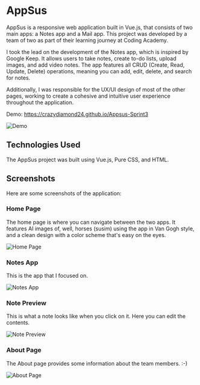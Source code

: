 # AppSus

AppSus is a responsive web application built in Vue.js, that consists of two main apps: a Notes app and a Mail app. This project was developed by a team of two as part of their learning journey at Coding Academy. 

I took the lead on the development of the Notes app, which is inspired by Google Keep. It allows users to take notes, create to-do lists, upload images, and add video notes. The app features all CRUD (Create, Read, Update, Delete) operations, meaning you can add, edit, delete, and search for notes.

Additionally, I was responsible for the UX/UI design of most of the other pages, working to create a cohesive and intuitive user experience throughout the application.

Demo: https://crazydiamond24.github.io/Appsus-Sprint3

![Demo](https://www.imagehost.at/images/2023/05/08/smartmockups_lhf2kzxn-removebg-preview.png)



## Technologies Used

The AppSus project was built using Vue.js, Pure CSS, and HTML. 

## Screenshots

Here are some screenshots of the application:

### Home Page

The home page is where you can navigate between the two apps. It features AI images of, well, horses (susim) using the app in Van Gogh style, and a clean design with a color scheme that's easy on the eyes.

![Home Page](https://www.imagehost.at/images/2023/05/08/Screenshot-2023-05-08-190508.png)

### Notes App

This is the app that I focused on. 

![Notes App](https://www.imagehost.at/images/2023/05/08/hover.jpg)

### Note Preview

This is what a note looks like when you click on it. Here you can edit the contents. 

![Note Preview](https://www.imagehost.at/images/2023/05/08/Screenshot-2023-05-08-190706.png)

### About Page

The About page provides some information about the team members. :-) 

![About Page](https://www.imagehost.at/images/2023/05/08/Screenshot-2023-05-08-190555.png)

